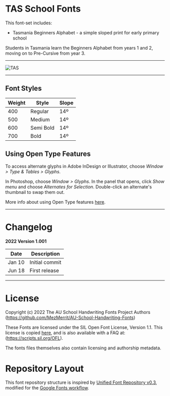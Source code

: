 # TAS School Fonts

This font-set includes:

- Tasmania Beginners Alphabet - a simple sloped print for early primary school

Students in Tasmania learn the Beginners Alphabet from years 1 and 2, moving on to Pre-Cursive from year 3.

- - - -

![TAS](https://user-images.githubusercontent.com/34974280/174457885-14e457d7-2139-4ff6-ad1c-c47ba2ead9d6.png)

- - - -

## Font Styles ##

Weight        | Style        | Slope
------------- | -------------| -------------
400           | Regular      | 14º
500           | Medium       | 14º
600           | Semi Bold    | 14º
700           | Bold         | 14º

## Using Open Type Features ##

To access alternate glyphs in Adobe InDesign or Illustrator, choose *Window > Type & Tables > Glyphs*.

In Photoshop, choose *Window > Glyphs*. In the panel that opens, click *Show menu* and choose *Alternates for Selection*. Double-click an alternate's thumbnail to swap them out.

More info about using Open Type features [here](https://www.fonts.com/content/learning/fontology/level-4/fine-typography/locating-alternate-glyphs).


- - - -

# Changelog #

**2022 Version 1.001**

Date          | Description
------------- | -------------
Jan 10        | Initial commit
Jun 18        | First release

- - - -

# License #

Copyright (c) 2022 The AU School Handwriting Fonts Project Authors (https://github.com/MezMerrit/AU-School-Handwriting-Fonts)

These Fonts are licensed under the SIL Open Font License, Version 1.1. This license is copied [here](https://github.com/MezMerrit/AU-School-Handwriting-Fonts/blob/main/OFL.txt "SIL Open Font License"), and is also available with a FAQ at: (https://scripts.sil.org/OFL).

The fonts files themselves also contain licensing and authorship metadata.

# Repository Layout #

This font repository structure is inspired by [Unified Font Repository v0.3](https://github.com/unified-font-repository/Unified-Font-Repository), modified for the [Google Fonts workflow](https://github.com/googlefonts/googlefonts-project-template).
